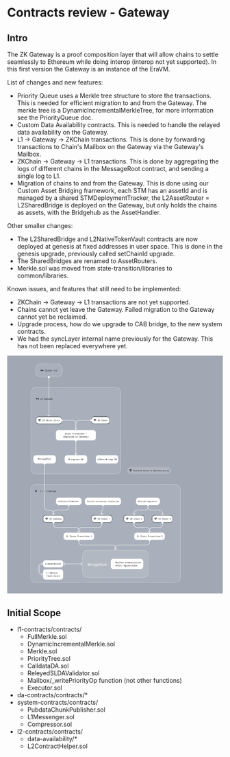 # Contracts review - Gateway

## Intro

The ZK Gateway is a proof composition layer that will allow chains to settle seamlessly to Ethereum while doing interop (interop not yet supported). In this first version the Gateway is an instance of the EraVM.

List of changes and new features:

- Priority Queue uses a Merkle tree structure to store the transactions. This is needed for efficient migration to and from the Gateway. The merkle tree is a DynamicIncrementalMerkleTree, for more information see the PriorityQueue doc.
- Custom Data Availability contracts. This is needed to handle the relayed data availability on the Gateway.
- L1 -> Gateway -> ZKChain transactions. This is done by forwarding transactions to Chain's Mailbox on the Gateway via the Gateway's Mailbox.
- ZKChain -> Gateway -> L1 transactions. This is done by aggregating the logs of different chains in the MessageRoot contract, and sending a single log to L1.
- Migration of chains to and from the Gateway. This is done using our Custom Asset Bridging framework, each STM has an assetId and is managed by a shared STMDeploymentTracker, the L2AssetRouter = L2SharedBridge is deployed on the Gateway, but only holds the chains as assets, with the Bridgehub as the AssetHandler.

Other smaller changes:

- The L2SharedBridge and L2NativeTokenVault contracts are now deployed at genesis at fixed addresses in user space. This is done in the genesis upgrade, previously called setChainId upgrade.
- The SharedBridges are renamed to AssetRouters.
- Merkle.sol was moved from state-transition/libraries to common/libraries.

Known issues, and features that still need to be implemented:

- ZKChain -> Gateway -> L1 transactions are not yet supported.
- Chains cannot yet leave the Gateway. Failed migration to the Gateway cannot yet be reclaimed.
- Upgrade process, how do we upgrade to CAB bridge, to the new system contracts.
- We had the syncLayer internal name previously for the Gateway. This has not been replaced everywhere yet.

![Untitled](./Hyperchain-scheme.png)

## Initial Scope

- l1-contracts/contracts/
  - FullMerkle.sol
  - DynamicIncrementalMerkle.sol
  - Merkle.sol
  - PriorityTree.sol
  - CalldataDA.sol
  - ReleyedSLDAValidator.sol
  - Mailbox/\_writePriorityOp function (not other functions)
  - Executor.sol
- da-contracts/contracts/\*
- system-contracts/contracts/
  - PubdataChunkPublisher.sol
  - L1Messenger.sol
  - Compressor.sol
- l2-contracts/contracts/
  - data-availability/\*
  - L2ContractHelper.sol
